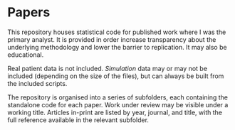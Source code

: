 # Papers

This repository houses statistical code for published work where I was the primary analyst. It is provided in order increase transparency about the underlying methodology and lower the barrier to replication. It may also be educational.

Real patient data is not included. *Simulation* data may or may not be included (depending on the size of the files), but can always be built from the included scripts.

The repository is organised into a series of subfolders, each containing the standalone code for each paper. Work under review may be visible under a working title. Articles in-print are listed by year, journal, and title, with the full reference available in the relevant subfolder.
